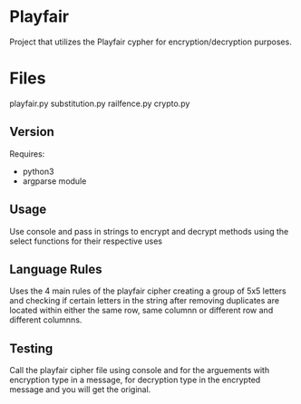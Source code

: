 # Playfair
Project that utilizes the Playfair cypher for encryption/decryption purposes.

# Files
playfair.py 
substitution.py
railfence.py
crypto.py


## Version
Requires:
* python3
* argparse module

## Usage
Use console and pass in strings to encrypt and decrypt methods using the select functions for their respective uses

## Language Rules 
Uses the 4 main rules of the playfair cipher creating a group of 5x5 letters and checking if certain letters in the string after removing duplicates are located within either the same row, same columnn or different row and different columnns.

## Testing 
Call the playfair cipher file using console and for the arguements with encryption type in a message,
for decryption type in the encrypted message and you will get the original.
